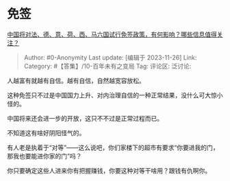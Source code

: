# 免签
[中国将对法、德、意、荷、西、马六国试行免签政策，有何影响？哪些信息值得关注？](https://www.zhihu.com/question/631683604/answer/3301146690)

> Author: #0-Anonymity
> Last update: [编辑于 2023-11-26]
> Link:
> Category: #【答集】/10-百年未有之变局 
> Tag:
> 评论区:
> 泛讨论:

人越富有就越有自信。越有自信，自然越宽容放松。

这种免签只不过是中国国力上升、对内治理自信的一种正常结果，没什么可大惊小怪的。

中国将来还会进一步的开放，这只不不过是正常过程而已。

不知道这有啥好阴阳怪气的。

有人老是执着于“对等”——这么说吧，你们家楼下的超市有要求“你要进我的门，那我也要能进你家的门”吗？

你只要确定这些人进来你有把握赚钱，你要这种对等干啥用？跟钱有仇啊你。